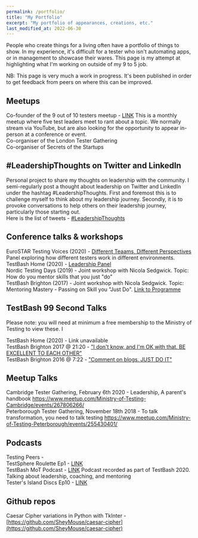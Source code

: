 ```yaml
---
permalink: /portfolio/
title: "My Portfolio"
excerpt: "My portfolio of appearances, creations, etc."
last_modified_at: 2022-06-30
---
```


People who create things for a living often have a portfolio of things to show. In my experience, it's difficult for a tester who isn't automating apps, or in management to showcase their wares. This page is my attempt at highlighting what I'm working on outside of my 9 to 5 job.

NB: This page is very much a work in progress. It's been published in order to get feedback from peers on where this can be improved.  

## Meetups

Co-founder of the 9 out of 10 testers meetup - [LINK](https://www.youtube.com/channel/UC7Dujxx8BED6hEzPkz6JqJA) This is a monthly meetup where five test leaders meet to rant about a topic. We normally stream via YouTube, but are also looking for the opportunity to appear in-person at a conference or event.  
Co-organiser of the London Tester Gathering  
Co-organiser of Secrets of the Startups  

## #LeadershipThoughts on Twitter and LinkedIn
Personal project to share my thoughts on leadership with the community. I semi-regularly post a thought about leadership on Twitter and LinkedIn under the hashtag #LeadershipThoughts. First and foremost this is to challenge myself to think about my leadership journey. Secondly, it is to provoke conversations to help others on their leadership journey, particularly those starting out.  
Here is the list of tweets - [#LeadershipThoughts](https://twitter.com/search?q=\(%23LeadershipThoughts\)%20\(from%3ASheyMouse\)&src=typed_query&f=live)

## Conference talks & workshops

EuroSTAR Testing Voices  (2020) - [Different Teaams, Different Perspectives](https://huddle.eurostarsoftwaretesting.com/resources/people-skills/different-teams-different-testers/?utm_source=twitter&utm_medium=social&utm_campaign=testingvoices) Panel exploring how different testers work in different environments.  
TestBash Home (2020) - [Leadership Panel](https://www.ministryoftesting.com/dojo/series/testbash-home/lessons/testbash-panel-leadership)  
Nordic Testing Days (2019)  - Joint workshop with Nicola Sedgwick. Topic: How do you mentor skills that you just "do"  
TestBash Brighton (2017) - Joint workshop with Nicola Sedgwick. Topic: Mentoring Mastery - Passing on Skill you "Just Do". [Link to Programme](/assets/images/TestBashBrighton2017Schedule.png)

## TestBash 99 Second Talks

Please note: you will need at minimum a free membership to the Ministry of Testing to view these.  I

TestBash Home (2020) - Link unavailable  
TestBash Brighton 2017 @ 21:20 - ["I don't know, and I'm OK with that. BE EXCELLENT TO EACH OTHER"](https://www.ministryoftesting.com/dojo/series/99-second-talks-from-testbash/lessons/99-second-talks-testbash-brighton-2017)  
TestBash Brighton 2016 @ 7:22 - ["Comment on blogs. JUST DO IT"](https://www.ministryoftesting.com/dojo/series/99-second-talks-from-testbash/lessons/99-second-talks-testbash-brighton-2016)  

## Meetup Talks

Cambridge Tester Gathering, February 6th 2020 - Leadership, A parent's handbook https://www.meetup.com/Ministry-of-Testing-Cambridge/events/267806266/  
Peterborough Tester Gathering, November 18th 2018 - To talk transformation, you need to talk testing https://www.meetup.com/Ministry-of-Testing-Peterborough/events/255430401/  

## Podcasts


Testing Peers  -  
TestSphere Roulette Ep1 - [LINK](https://podcasts.apple.com/gb/podcast/testsphere-roulette-episode-1-chris-armstrong-rachel/id1046372364?i=1000526209849)  
TestBash MoT Podcast - [LINK](https://www.ministryoftesting.com/dojo/lessons/mot-podcast-adam-meets-lindsay-strydom-shey-crompton) Podcast recorded as part of TestBash 2020. Talking about leadership, coaching, and mentoring  
Tester's Island Discs Ep10 - [LINK](https://www.ministryoftesting.com/dojo/lessons/testers-island-discs-ep-10-shey-crompton)  

## Github repos

Caesar Cipher variations in Python with TkInter - [https://github.com/SheyMouse/caesar-cipher](https://github.com/SheyMouse/caesar-cipher)  


